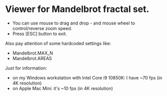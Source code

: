 # Viewer for Mandelbrot fractal set.

- You can use mouse to drag and drop - and mouse wheel to control/reverse zoom speed.
- Press [ESC] button to exit.

Also pay attention of some hardcoded settings like:
- Mandelbrot.MAX_N
- Mandelbrot.AREAS

Just for information:
- on my Windows workstation with Intel Core i9 10850K: I have ~70 fps (in 4K resolution)
- on Apple Mac Mini: it's ~10 fps (in 4K resolution)
